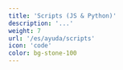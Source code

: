 ```yaml
---
title: 'Scripts (JS & Python)'
description: '...'
weight: 7
url: '/es/ayuda/scripts'
icon: 'code'
color: bg-stone-100
---
```

